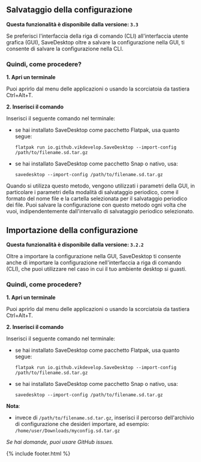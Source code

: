 ## Salvataggio della configurazione

**Questa funzionalità è disponibile dalla versione: `3.3`**

Se preferisci l'interfaccia della riga di comando (CLI) all'interfaccia utente grafica (GUI), SaveDesktop oltre a salvare la configurazione nella GUI, ti consente di salvare la configurazione nella CLI.

### Quindi, come procedere?
**1. Apri un terminale**

Puoi aprirlo dal menu delle applicazioni o usando la scorciatoia da tastiera Ctrl+Alt+T.

**2. Inserisci il comando**

Inserisci il seguente comando nel terminale:
- se hai installato SaveDesktop come pacchetto Flatpak, usa quanto segue:
     ```
     flatpak run io.github.vikdevelop.SaveDesktop --import-config /path/to/filename.sd.tar.gz
     ```
- se hai installato SaveDesktop come pacchetto Snap o nativo, usa:
     ```
     savedesktop --import-config /path/to/filename.sd.tar.gz
     ```

Quando si utilizza questo metodo, vengono utilizzati i parametri della GUI, in particolare i parametri della modalità di salvataggio periodico, come il formato del nome file e la cartella selezionata per il salvataggio periodico dei file. Puoi salvare la configurazione con questo metodo ogni volta che vuoi, indipendentemente dall'intervallo di salvataggio periodico selezionato.

## Importazione della configurazione

**Questa funzionalità è disponibile dalla versione: `3.2.2`**

Oltre a importare la configurazione nella GUI, SaveDesktop ti consente anche di importare la configurazione nell'interfaccia a riga di comando (CLI), che puoi utilizzare nel caso in cui il tuo ambiente desktop si guasti.

### Quindi, come procedere?
**1. Apri un terminale**

Puoi aprirlo dal menu delle applicazioni o usando la scorciatoia da tastiera Ctrl+Alt+T.

**2. Inserisci il comando**

Inserisci il seguente comando nel terminale:
- se hai installato SaveDesktop come pacchetto Flatpak, usa quanto segue:
     ```
     flatpak run io.github.vikdevelop.SaveDesktop --import-config /path/to/filename.sd.tar.gz
     ```
- se hai installato SaveDesktop come pacchetto Snap o nativo, usa:
     ```
     savedesktop --import-config /path/to/filename.sd.tar.gz
     ```
      
**Nota**:
- invece di `/path/to/filename.sd.tar.gz`, inserisci il percorso dell'archivio di configurazione che desideri importare, ad esempio: `/home/user/Downloads/myconfig.sd.tar.gz`

_Se hai domande, puoi usare GitHub issues._

{% include footer.html %}
